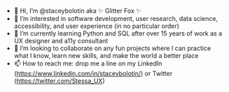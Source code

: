 - 👋 Hi, I’m @staceybolotin aka ✨ Glitter Fox ✨
- 👀 I’m interested in software development, user research, data science, accessibility, and user experience (in no particular order)
- 🌱 I’m currently learning Python and SQL after over 15 years of work as a UX designer and a11y consultant
- 💞️ I’m looking to collaborate on any fun projects where I can practice what I know, learn new skills, and make the world a better place
- 📫 How to reach me: drop me a line on my LinkedIn (https://www.linkedin.com/in/staceybolotin/) or Twitter (https://twitter.com/Stessa_UX)

<!---
staceybolotin/staceybolotin is a ✨ special ✨ repository because its `README.md` (this file) appears on your GitHub profile.
You can click the Preview link to take a look at your changes.
--->
